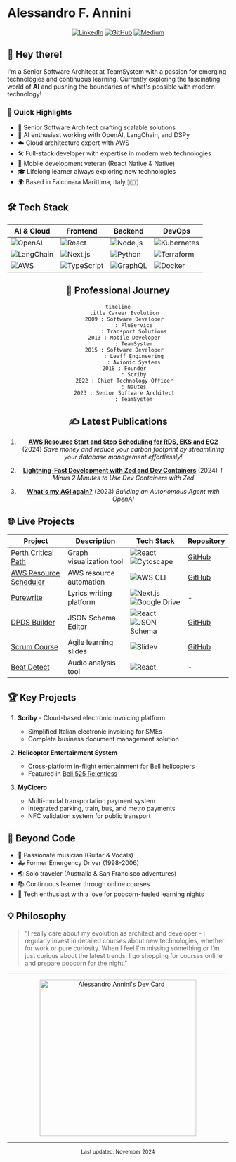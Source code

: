 # Alessandro F. Annini

<div align="center">

[![LinkedIn](https://img.shields.io/badge/LinkedIn-alessandroannini-0077B5?style=for-the-badge&logo=linkedin)](https://www.linkedin.com/in/alessandroannini)
[![GitHub](https://img.shields.io/badge/GitHub-AlessandroAnnini-181717?style=for-the-badge&logo=github)](https://github.com/AlessandroAnnini)
[![Medium](https://img.shields.io/badge/Medium-@alessandro--annini-000000?style=for-the-badge&logo=medium)](https://medium.com/@alessandro-annini)

</div>

## 👋 Hey there! 

I'm a Senior Software Architect at TeamSystem with a passion for emerging technologies and continuous learning. Currently exploring the fascinating world of **AI** and pushing the boundaries of what's possible with modern technology!

### 🚀 Quick Highlights

- 🎯 Senior Software Architect crafting scalable solutions
- 🤖 AI enthusiast working with OpenAI, LangChain, and DSPy
- ☁️ Cloud architecture expert with AWS
- 🛠️ Full-stack developer with expertise in modern web technologies
- 📱 Mobile development veteran (React Native & Native)
- 🎓 Lifelong learner always exploring new technologies
- 🌍 Based in Falconara Marittima, Italy 🇮🇹

## 🛠️ Tech Stack

<div align="center">

| AI & Cloud | Frontend | Backend | DevOps |
|------------|----------|----------|---------|
| ![OpenAI](https://img.shields.io/badge/OpenAI-412991?style=flat&logo=openai) | ![React](https://img.shields.io/badge/React-61DAFB?style=flat&logo=react&logoColor=black) | ![Node.js](https://img.shields.io/badge/Node.js-339933?style=flat&logo=node.js&logoColor=white) | ![Kubernetes](https://img.shields.io/badge/Kubernetes-326CE5?style=flat&logo=kubernetes&logoColor=white) |
| ![LangChain](https://img.shields.io/badge/LangChain-121212?style=flat) | ![Next.js](https://img.shields.io/badge/Next.js-000000?style=flat&logo=next.js) | ![Python](https://img.shields.io/badge/Python-3776AB?style=flat&logo=python&logoColor=white) | ![Terraform](https://img.shields.io/badge/Terraform-7B42BC?style=flat&logo=terraform&logoColor=white) |
| ![AWS](https://img.shields.io/badge/AWS-232F3E?style=flat&logo=amazon-aws) | ![TypeScript](https://img.shields.io/badge/TypeScript-3178C6?style=flat&logo=typescript&logoColor=white) | ![GraphQL](https://img.shields.io/badge/GraphQL-E10098?style=flat&logo=graphql) | ![Docker](https://img.shields.io/badge/Docker-2496ED?style=flat&logo=docker&logoColor=white) |

## 🎯 Professional Journey

```mermaid
timeline
    title Career Evolution
    2009 : Software Developer
          : PluService
          : Transport Solutions
    2013 : Mobile Developer
          : TeamSystem
    2015 : Software Developer
          : Leaff Engineering
          : Avionic Systems
    2018 : Founder
          : Scriby
    2022 : Chief Technology Officer
          : Nautes
    2023 : Senior Software Architect
          : TeamSystem
```

## ✍️ Latest Publications

1. **[AWS Resource Start and Stop Scheduling for RDS, EKS and EC2](https://alessandro-annini.medium.com/aws-resource-start-and-stop-scheduling-for-rds-eks-and-ec2-de8b6852c8e3)** (2024)
   *Save money and reduce your carbon footprint by streamlining your database management effortlessly!*

2. **[Lightning-Fast Development with Zed and Dev Containers](https://alessandro-annini.medium.com/lightning-fast-development-with-zed-and-dev-containers-11df1135b635)** (2024)
   *T Minus 2 Minutes to Use Dev Containers with Zed*

3. **[What's my AGI again?](https://alessandro-annini.medium.com/whats-my-agi-again-implementing-an-autonomous-agent-in-js-e05d73cf532c)** (2023)
   *Building an Autonomous Agent with OpenAI*

</div>

## 🌐 Live Projects

<div align="center">

| Project | Description | Tech Stack | Repository |
|---------|-------------|------------|------------|
| [Perth Critical Path](https://perth-critical-path.alessandroannini.com) | Graph visualization tool | ![React](https://img.shields.io/badge/React-61DAFB?style=flat&logo=react&logoColor=black) ![Cytoscape](https://img.shields.io/badge/Cytoscape-F7DF1E?style=flat) | [GitHub](https://github.com/AlessandroAnnini/perth-critical-path) |
| [AWS Resource Scheduler](https://github.com/AlessandroAnnini/aws-ssm-resource-scheduler) | AWS resource automation | ![AWS CLI](https://img.shields.io/badge/AWS_CLI-232F3E?style=flat&logo=amazonaws&logoColor=white) | [GitHub](https://github.com/AlessandroAnnini/aws-ssm-resource-scheduler) |
| [Purewrite](https://purewrite.net/) | Lyrics writing platform | ![Next.js](https://img.shields.io/badge/Next.js-000000?style=flat&logo=nextdotjs&logoColor=white) ![Google Drive](https://img.shields.io/badge/Google_Drive-4285F4?style=flat&logo=googledrive&logoColor=white) | - |
| [DPDS Builder](https://dpds-builder.alessandroannini.com) | JSON Schema Editor | ![React](https://img.shields.io/badge/React-61DAFB?style=flat&logo=react&logoColor=black) ![JSON Schema](https://img.shields.io/badge/JSON_Schema-000000?style=flat) | [GitHub](https://github.com/AlessandroAnnini/dpds-builder) |
| [Scrum Course](https://scrum-course.alessandroannini.com) | Agile learning slides | ![Slidev](https://img.shields.io/badge/Slidev-2B9939?style=flat) | [GitHub](https://github.com/AlessandroAnnini/scrum-course) |
| [Beat Detect](https://beatdetect.alessandroannini.com) | Audio analysis tool | ![React](https://img.shields.io/badge/React-61DAFB?style=flat&logo=react&logoColor=black) | - |

</div>

## 🏆 Key Projects

1. **Scriby** - Cloud-based electronic invoicing platform
   - Simplified Italian electronic invoicing for SMEs
   - Complete business document management solution

2. **Helicopter Entertainment System**
   - Cross-platform in-flight entertainment for Bell helicopters
   - Featured in [Bell 525 Relentless](http://www.bellhelicopter.com/news/press-release/2016/9/525-magnificent-interior)

3. **MyCicero**
   - Multi-modal transportation payment system
   - Integrated parking, train, bus, and metro payments
   - NFC validation system for public transport

## 🎸 Beyond Code

- 🎵 Passionate musician (Guitar & Vocals)
- 🚑 Former Emergency Driver (1998-2006)
- 🌏 Solo traveler (Australia & San Francisco adventures)
- 📚 Continuous learner through online courses
- 🍿 Tech enthusiast with a love for popcorn-fueled learning nights

## 💡 Philosophy

> "I really care about my evolution as architect and developer - I regularly invest in detailed courses about new technologies, whether for work or pure curiosity. When I feel I'm missing something or I'm just curious about the latest trends, I go shopping for courses online and prepare popcorn for the night."

---

<div align="center">
<a href="https://app.daily.dev/sunrising"><img src="https://api.daily.dev/devcards/v2/8834d14d9e8b45969ff673211e5ce0b5.png?type=default&r=hr7" width="356" alt="Alessandro Annini's Dev Card"/></a>
</div>

---

<div align="center">
<sup>Last updated: November 2024</sup>
</div>

